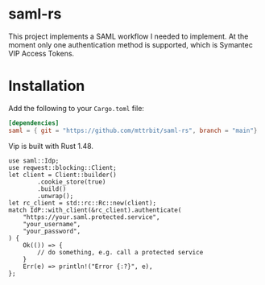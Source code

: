 # saml-rs

This project implements a SAML workflow I needed to implement. At the moment only one authentication method is supported, which
is Symantec VIP Access Tokens.

# Installation

Add the following to your `Cargo.toml` file:

```toml
[dependencies]
saml = { git = "https://github.com/mttrbit/saml-rs", branch = "main"}
```

Vip is built with Rust 1.48.

```rust,ignore
use saml::Idp;
use reqwest::blocking::Client;
let client = Client::builder()
        .cookie_store(true)
        .build()
        .unwrap();
let rc_client = std::rc::Rc::new(client);
match IdP::with_client(&rc_client).authenticate(
    "https://your.saml.protected.service",
    "your_username",
    "your_password",
) {
    Ok(()) => {
        // do something, e.g. call a protected service 
    }
    Err(e) => println!("Error {:?}", e),
};
```

